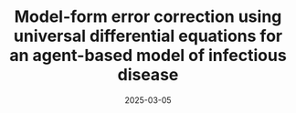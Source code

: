 ---
title: "Model-form error correction using universal differential equations for an agent-based model of infectious disease"
collection: talks
type: "Talk"
permalink: /talks/ModelForm2025_SIAMCSE25
venue: "SIAM Conference on Computational Science and Engineering (CSE25)"
date: 2025-03-05
location: "Fort Worth, TX, USA"
---